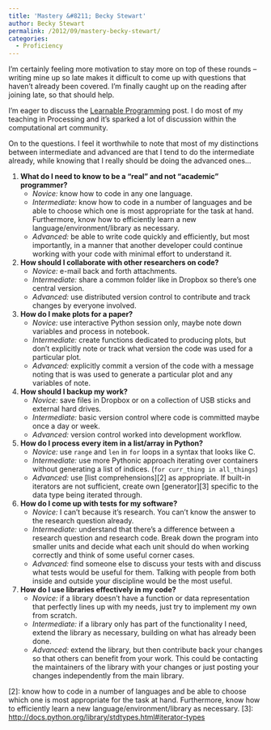 ```yaml
---
title: 'Mastery &#8211; Becky Stewart'
author: Becky Stewart
permalink: /2012/09/mastery-becky-stewart/
categories:
  - Proficiency
---
```

I&#8217;m certainly feeling more motivation to stay more on top of these rounds &#8211; writing mine up so late makes it difficult to come up with questions that haven&#8217;t already been covered. I&#8217;m finally caught up on the reading after joining late, so that should help.

I&#8217;m eager to discuss the [Learnable Programming][1] post. I do most of my teaching in Processing and it&#8217;s sparked a lot of discussion within the computational art community.

On to the questions. I feel it worthwhile to note that most of my distinctions between intermediate and advanced are that I tend to do the intermediate already, while knowing that I really should be doing the advanced ones&#8230;

1.  **What do I need to know to be a &#8220;real&#8221; and not &#8220;academic&#8221; programmer?** 
    *   *Novice:* know how to code in any one language.
    *   *Intermediate:* know how to code in a number of languages and be able to choose which one is most appropriate for the task at hand. Furthermore, know how to efficiently learn a new language/environment/library as necessary.
    *   *Advanced:* be able to write code quickly and efficiently, but most importantly, in a manner that another developer could continue working with your code with minimal effort to understand it.
2.  **How should I collaborate with other researchers on code?** 
    *   *Novice:* e-mail back and forth attachments.
    *   *Intermediate:* share a common folder like in Dropbox so there&#8217;s one central version.
    *   *Advanced:* use distributed version control to contribute and track changes by everyone involved.
3.  **How do I make plots for a paper?** 
    *   *Novice:* use interactive Python session only, maybe note down variables and process in notebook.
    *   *Intermediate:* create functions dedicated to producing plots, but don&#8217;t explicitly note or track what version the code was used for a particular plot.
    *   *Advanced:* explicitly commit a version of the code with a message noting that is was used to generate a particular plot and any variables of note.
4.  **How should I backup my work?** 
    *   *Novice:* save files in Dropbox or on a collection of USB sticks and external hard drives.
    *   *Intermediate:* basic version control where code is committed maybe once a day or week.
    *   *Advanced:* version control worked into development workflow.
5.  **How do I process every item in a list/array in Python?** 
    *   *Novice:* use `range` and `len` in `for` loops in a syntax that looks like C.
    *   *Intermediate:* use more Pythonic approach iterating over containers without generating a list of indices. (`for curr_thing in all_things`)
    *   *Advanced:* use [list comprehensions][2] as appropriate. If built-in iterators are not sufficient, create own [generator][3] specific to the data type being iterated through.
6.  **How do I come up with tests for my software?** 
    *   *Novice:* I can&#8217;t because it&#8217;s research. You can&#8217;t know the answer to the research question already.
    *   *Intermediate:* understand that there&#8217;s a difference between a research question and research code. Break down the program into smaller units and decide what each unit should do when working correctly and think of some useful corner cases.
    *   *Advanced:* find someone else to discuss your tests with and discuss what tests would be useful for them. Talking with people from both inside and outside your discipline would be the most useful.
7.  **How do I use libraries effectively in my code?** 
    *   *Novice:* if a library doesn&#8217;t have a function or data representation that perfectly lines up with my needs, just try to implement my own from scratch.
    *   *Intermediate:* if a library only has part of the functionality I need, extend the library as necessary, building on what has already been done.
    *   *Advanced:* extend the library, but then contribute back your changes so that others can benefit from your work. This could be contacting the maintainers of the library with your changes or just posting your changes independently from the main library. </ol>

 [1]: http://worrydream.com/LearnableProgramming/
 [2]: know how to code in a number of languages and be able to choose which one is most appropriate for the task at hand.  Furthermore, know how to efficiently learn a new language/environment/library as necessary.
 [3]: http://docs.python.org/library/stdtypes.html#iterator-types
